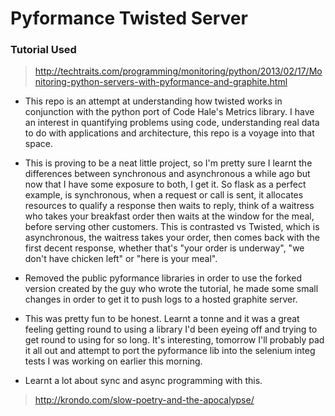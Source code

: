 # Pyformance Twisted Server

### Tutorial Used
> http://techtraits.com/programming/monitoring/python/2013/02/17/Monitoring-python-servers-with-pyformance-and-graphite.html

* This repo is an attempt at understanding how twisted works in conjunction with the python port of Code Hale's Metrics library. I have an interest in quantifying problems using code, understanding real data to do with applications and architecture, this repo is a voyage into that space.

* This is proving to be a neat little project, so I'm pretty sure I learnt the differences between synchronous and asynchronous a while ago but now that I have some exposure to both, I get it. So flask as a perfect example, is synchronous, when a request or call is sent, it allocates resources to qualify a response then waits to reply, think of a waitress who takes your breakfast order then waits at the window for the meal, before serving other customers. This is contrasted vs Twisted, which is asynchronous, the waitress takes your order, then comes back with the first decent response, whether that's "your order is underway", "we don't have chicken left" or "here is your meal".

* Removed the public pyformance libraries in order to use the forked version created by the guy who wrote the tutorial, he made some small changes in order to get it to push logs to a hosted graphite server.

* This was pretty fun to be honest. Learnt a tonne and it was a great feeling getting round to using a library I'd been eyeing off and trying to get round to using for so long. It's interesting, tomorrow I'll probably pad it all out and attempt to port the pyformance lib into the selenium integ tests I was working on earlier this morning.

* Learnt a lot about sync and async programming with this.
> http://krondo.com/slow-poetry-and-the-apocalypse/


